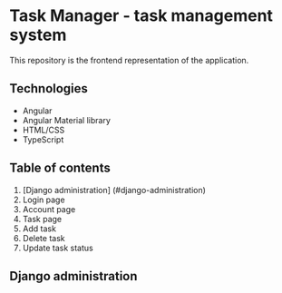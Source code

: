 # Task Manager - task management system

This repository is the frontend representation of the application.

## Technologies

* Angular
* Angular Material library
* HTML/CSS
* TypeScript


## Table of contents

1. [Django administration] (#django-administration)
2. Login page
3. Account page
4. Task page
5. Add task
6. Delete task
7. Update task status

## Django administration
